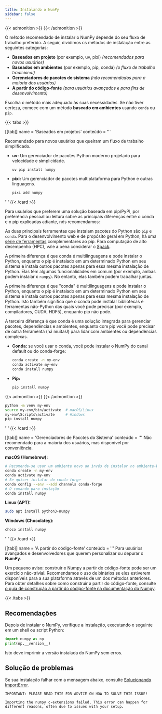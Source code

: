 ```yaml
---
title: Instalando o NumPy
sidebar: false
---
```


{{< admonition >}}
{{< /admonition >}}

O método recomendado de instalar o NumPy depende do seu fluxo de trabalho preferido. A seguir, dividimos os métodos de instalação entre as seguintes categorias:

- **Baseados em projeto** (por exemplo, uv, pixi) _(recomendados para novos usuários)_
- **Baseados em ambientes** (por exemplo, pip, conda) _(o fluxo de trabalho tradicional)_
- **Gerenciadores de pacotes de sistema** _(não recomendados para a maioria dos usuários)_
- **A partir do código-fonte** _(para usuários avançados e para fins de desenvolvimento)_

Escolha o método mais adequado às suas necessidades. Se não tiver certeza, comece com um método **baseado em ambientes** usando `conda` ou `pip`.

{{< tabs >}}

[[tab]]
name = 'Baseados em projetos'
conteúdo = '''

Recomendado para novos usuários que queiram um fluxo de trabalho simplificado.

- **uv:** Um gerenciador de pacotes Python moderno projetado para velocidade e simplicidade.
  ```bash
  uv pip install numpy
  ```

- **pixi:** Um gerenciador de pacotes multiplataforma para Python e outras linguagens.
  ```bash
  pixi add numpy
  ```

'''
{{< /card >}}

Para usuários que preferem uma solução baseada em pip/PyPI, por preferência pessoal ou leitura sobre as principais diferenças entre o conda e o pip explicadas adiante, nós recomendamos:

As duas principais ferramentas que instalam pacotes do Python são `pip` e `conda`. Para o desenvolvimento web e de propósito geral em Python, há uma [série de ferramentas](https://packaging.python.org/guides/tool-recommendations/) complementares ao pip. Para computação de alto desempenho (HPC), vale a pena considerar o <a href="https://github.com/spack/spack">Spack</a>.

A primeira diferença é que conda é multilinguagens e pode instalar o Python, enquanto o pip é instalado em um determinado Python em seu sistema e instala outros pacotes apenas para essa mesma instalação de Python. Elas têm algumas funcionalidades em comum (por exemplo, ambas podem instalar o <code>numpy</code>). No entanto, elas também podem trabalhar juntas.

A primeira diferença é que "conda" é multilinguagens e pode instalar o Python, enquanto o pip é instalado em um determinado Python em seu sistema e instala outros pacotes apenas para essa mesma instalação de Python. Isto também significa que o conda pode instalar bibliotecas e ferramentas não-Python das quais você pode precisar (por exemplo, compiladores, CUDA, HDF5), enquanto pip não pode.

A terceira diferença é que conda é uma solução integrada para gerenciar pacotes, dependências e ambientes, enquanto com pip você pode precisar de outra ferramenta (há muitas!) para lidar com ambientes ou dependências complexas.

- **Conda:** se você usar o conda, você pode instalar o NumPy do canal default ou do conda-forge:
  ```bash
  conda create -n my-env
  conda activate my-env
  conda install numpy
  ```
- **Pip:**
  ```bash
  pip install numpy
  ```

{{< admonition >}}
{{< /admonition >}}

  ```bash
  python -m venv my-env
  source my-env/bin/activate  # macOS/Linux
  my-env\Scripts\activate     # Windows
  pip install numpy
  ```

'''
{{< /card >}}

[[tab]]
name = 'Gerenciadores de Pacotes do Sistema'
conteúdo = '''
Não recomendado para a maioria dos usuários, mas disponível por conveniência.

**macOS (Homebrew):**

```bash
# Recomenda-se usar um ambiente novo ao invés de instalar no ambiente-base
conda create -n my-env
conda activate my-env
# Se quiser instalar do conda-forge
conda config --env --add channels conda-forge
# O comando para instação
conda install numpy
```

**Linux (APT):**

```bash
sudo apt install python3-numpy
```

**Windows (Chocolatey):**

```bash
choco install numpy
```

'''
{{< /card >}}

[[tab]] name = 'A partir do código-fonte' conteúdo = ''' Para usuários avançados e desenvolvedores que querem personalizar ou depurar o **NumPy**.

Um pequeno aviso: construir o Numpy a partir do código-fonte pode ser um exercício não-trivial.
Recomendamos o uso de binários se eles estiverem disponíveis para a sua plataforma através de um dos métodos anteriores.
Para obter detalhes sobre como construir a partir do código-fonte, consulte [o guia de construção a partir do código-fonte na documentação do Numpy](https://numpy.org/devdocs/building/).

{{< /tabs >}}

## Recomendações

Depois de instalar o NumPy, verifique a instalação, executando o seguinte em um shell ou script Python:

```python
import numpy as np
print(np.__version__)
```

Isto deve imprimir a versão instalada do NumPy sem erros.

## Solução de problemas

Se sua instalação falhar com a mensagem abaixo, consulte [Solucionando ImportError](https://numpy.org/doc/stable/user/troubleshooting-importerror.html).

```
IMPORTANT: PLEASE READ THIS FOR ADVICE ON HOW TO SOLVE THIS ISSUE!

Importing the numpy c-extensions failed. This error can happen for
different reasons, often due to issues with your setup.
```

